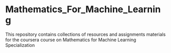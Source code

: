 # Mathematics_For_Machine_Learning
This repository contains collections of resources and assignments materials for the coursera course on Mathematics for Machine Learning Specialization
